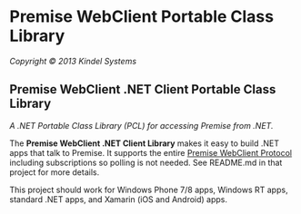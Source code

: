 Premise WebClient Portable Class Library
=======
*Copyright © 2013 Kindel Systems*

## Premise WebClient .NET Client Portable Class Library
*A .NET Portable Class Library (PCL) for accessing Premise from .NET.*

The **Premise WebClient .NET Client Library** makes it easy to build .NET apps that talk to Premise. It supports the entire [Premise WebClient Protocol](https://github.com/tig/Premise/blob/master/Premise%20WebClient%20Protocol.md) including subscriptions so polling is not needed. See README.md in that project for more details. 

This project should work for Windows Phone 7/8 apps, Windows RT apps, standard .NET apps, and Xamarin (iOS and Android) apps.

